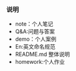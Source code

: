   ### 说明  
    
    
  
    
  * note：个人笔记  
  * Q&A:问题与答案  
  * demo：个人案例  
  * En:英文命名规范 
  * README.md 整体说明 
  * homework:个人作业 